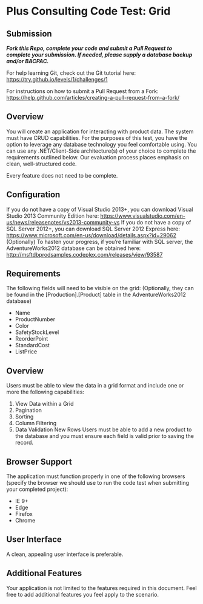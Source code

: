 # Plus Consulting Code Test: Grid

## Submission
_**Fork this Repo, complete your code and submit a Pull Request to complete your submission. If needed, please supply a database backup and/or BACPAC.**_

For help learning Git, check out the Git tutorial here: https://try.github.io/levels/1/challenges/1

For instructions on how to submit a Pull Request from a Fork: https://help.github.com/articles/creating-a-pull-request-from-a-fork/

## Overview
You will create an application for interacting with product data. The system must have CRUD capabilities. For the purposes of this test, you have the option to leverage any database technology you feel comfortable using. You can use any .NET/Client-Side architecture(s) of your choice to complete the requirements outlined below.
Our evaluation process places emphasis on clean, well-structured code.  

Every feature does not need to be complete.

## Configuration
If you do not have a copy of Visual Studio 2013+, you can download Visual Studio 2013 Community Edition here:
https://www.visualstudio.com/en-us/news/releasenotes/vs2013-community-vs
If you do not have a copy of SQL Server 2012+, you can download SQL Server 2012 Express here:
https://www.microsoft.com/en-us/download/details.aspx?id=29062
(Optionally) To hasten your progress, if you’re familiar with SQL server, the AdventureWorks2012 database can be obtained here: http://msftdbprodsamples.codeplex.com/releases/view/93587

## Requirements
The following fields will need to be visible on the grid: (Optionally, they can be found in the [Production].[Product] table in the AdventureWorks2012 database)
-	Name
-	ProductNumber
-	Color
-	SafetyStockLevel
-	ReorderPoint
-	StandardCost 
-	ListPrice

## Overview
Users must be able to view the data in a grid format and include one or more the following capabilities:
1.	View Data within a Grid
2.	Pagination
3.	Sorting
4.	Column Filtering
5.	Data Validation
New Rows
Users must be able to add a new product to the database and you must ensure each field is valid prior to saving the record.
 
## Browser Support
The application must function properly in one of the following browsers (specify the browser we should use to run the code test when submitting your completed project):
-	IE 9+
-	Edge
-	Firefox
-	Chrome	

## User Interface
A clean, appealing user interface is preferable.
 
## Additional Features
Your application is not limited to the features required in this document. Feel free to add additional features you feel apply to the scenario.



